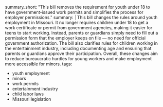 summary_short: "This bill removes the requirement for youth under 18 to have government-issued work permits and simplifies the process for employer permissions."
summary: |
  This bill changes the rules around youth employment in Missouri. It no longer requires children under 18 to get a work certificate or permit from government agencies, making it easier for teens to start working. Instead, parents or guardians simply need to fill out a permission form that the employer keeps on file — no need for official government authorization. The bill also clarifies rules for children working in the entertainment industry, including documenting age and ensuring that parents or guardians approve their participation. Overall, these changes aim to reduce bureaucratic hurdles for young workers and make employment more accessible for minors.
tags:
  - youth employment
  - minors
  - work permits
  - entertainment industry
  - child labor laws
  - Missouri legislation
